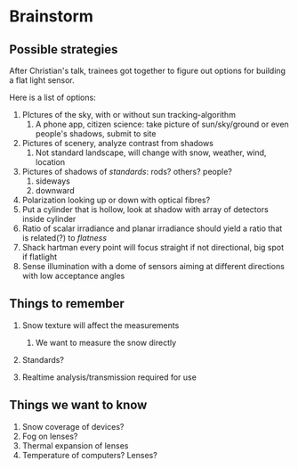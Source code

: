 # Brainstorm



## Possible strategies

After Christian's talk, trainees got together to figure out options for building a flat light sensor.

Here is a list of options:

1. PIctures of the sky, with or without sun tracking-algorithm
   1. A phone app, citizen science: take picture of sun/sky/ground or even people's shadows, submit to site
2. Pictures of scenery, analyze contrast from shadows
   1. Not standard landscape, will change with snow, weather, wind, location
3. Pictures of shadows of *standards*: rods? others? people?
   1. sideways
   2. downward
4. Polarization looking up or down with optical fibres?
5. Put a cylinder that is hollow, look at shadow with array of detectors inside cylinder
6. Ratio of scalar irradiance and planar irradiance should yield a ratio that is related(?) to *flatness*
7. Shack hartman every point will focus straight if not directional, big spot if flatlight
8. Sense illumination with a dome of sensors aiming at different directions with low acceptance angles

## Things to remember

1. Snow texture will affect the measurements

   1. We want to measure the snow directly 

2. Standards?

3. Realtime analysis/transmission required for use

   



## Things we want to know

1. Snow coverage of devices? 
2. Fog on lenses?
3. Thermal expansion of lenses
4. Temperature of computers? Lenses?

